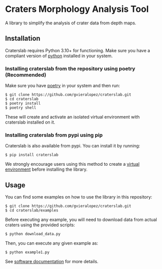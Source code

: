 # Craters Morphology Analysis Tool

A library to simplify the analysis of crater data from depth maps.

## Installation

Craterslab requires Python 3.10+ for functioning. Make sure you have a compliant version of [python](https://www.python.org/downloads/) installed in your system.

### Installing craterslab from the repository using poetry (Recommended)

Make sure you have [poetry](https://python-poetry.org/docs/) in your system and then run:

```
$ git clone https://github.com/gvieralopez/craterslab.git
$ cd craterslab
$ poetry install
$ poetry shell
```

These will create and activate an isolated virtual environment with craterslab installed on it. 

### Installing craterslab from pypi using pip

Craterslab is also available from pypi. You can install it by running:

```
$ pip install craterslab
```

We strongly encourage users using this method to create a [virtual environment](https://packaging.python.org/en/latest/guides/installing-using-pip-and-virtual-environments/) before installing the library.

## Usage

You can find some examples on how to use the library in this repository:

```
$ git clone https://github.com/gvieralopez/craterslab.git
$ cd craterslab/examples
```

Before executing any example, you will need to download data from actual craters using the provided scripts:

```
$ python download_data.py
```

Then, you can execute any given example as:

```
$ python example1.py
```

See [software documentation](https://craterslab.readthedocs.io/en/latest/) for more details.

